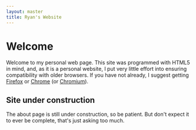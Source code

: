 ```yaml
---
layout: master
title: Ryan's Website
---
```


Welcome
=======

Welcome to my personal web page. This site was programmed with HTML5 in
mind, and, as it is a personal website, I put very little effort into
ensuring compatibility with older browsers. If you have not already, I
suggest getting [Firefox](https://www.mozilla.org/en-US/firefox/) or
[Chrome](https://www.google.com/chrome) (or
[Chromium](http://www.chromium.org/Home)).

Site under construction
-----------------------

The about page is still under construction, so be patient. But don't
expect it to ever be complete, that's just asking too much.
